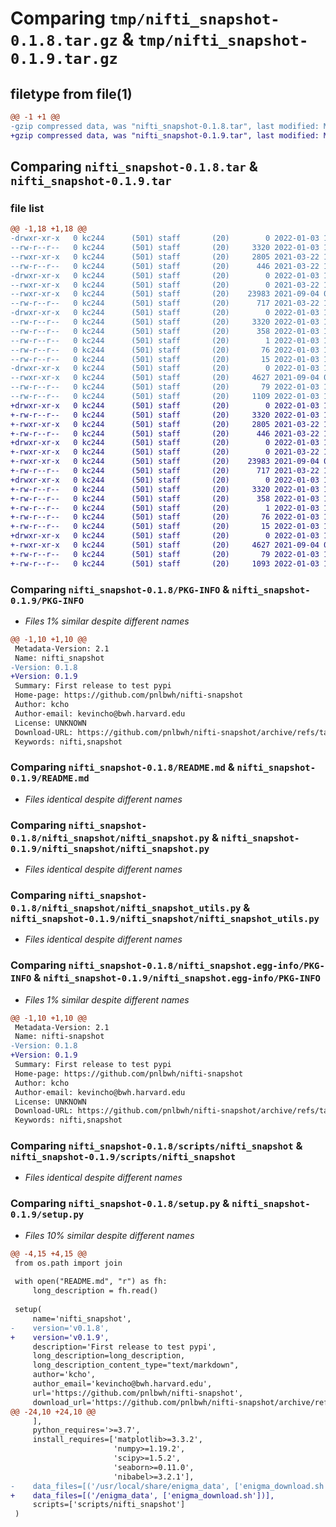 # Comparing `tmp/nifti_snapshot-0.1.8.tar.gz` & `tmp/nifti_snapshot-0.1.9.tar.gz`

## filetype from file(1)

```diff
@@ -1 +1 @@
-gzip compressed data, was "nifti_snapshot-0.1.8.tar", last modified: Mon Jan  3 16:16:25 2022, max compression
+gzip compressed data, was "nifti_snapshot-0.1.9.tar", last modified: Mon Jan  3 16:18:53 2022, max compression
```

## Comparing `nifti_snapshot-0.1.8.tar` & `nifti_snapshot-0.1.9.tar`

### file list

```diff
@@ -1,18 +1,18 @@
-drwxr-xr-x   0 kc244      (501) staff       (20)        0 2022-01-03 16:16:25.044228 nifti_snapshot-0.1.8/
--rw-r--r--   0 kc244      (501) staff       (20)     3320 2022-01-03 16:16:25.044327 nifti_snapshot-0.1.8/PKG-INFO
--rwxr-xr-x   0 kc244      (501) staff       (20)     2805 2021-03-22 15:13:04.000000 nifti_snapshot-0.1.8/README.md
--rw-r--r--   0 kc244      (501) staff       (20)      446 2021-03-22 15:13:04.000000 nifti_snapshot-0.1.8/enigma_download.sh
-drwxr-xr-x   0 kc244      (501) staff       (20)        0 2022-01-03 16:16:25.041909 nifti_snapshot-0.1.8/nifti_snapshot/
--rwxr-xr-x   0 kc244      (501) staff       (20)        0 2021-03-22 15:13:04.000000 nifti_snapshot-0.1.8/nifti_snapshot/__init__.py
--rwxr-xr-x   0 kc244      (501) staff       (20)    23983 2021-09-04 09:04:49.000000 nifti_snapshot-0.1.8/nifti_snapshot/nifti_snapshot.py
--rw-r--r--   0 kc244      (501) staff       (20)      717 2021-03-22 15:13:04.000000 nifti_snapshot-0.1.8/nifti_snapshot/nifti_snapshot_utils.py
-drwxr-xr-x   0 kc244      (501) staff       (20)        0 2022-01-03 16:16:25.043612 nifti_snapshot-0.1.8/nifti_snapshot.egg-info/
--rw-r--r--   0 kc244      (501) staff       (20)     3320 2022-01-03 16:16:25.000000 nifti_snapshot-0.1.8/nifti_snapshot.egg-info/PKG-INFO
--rw-r--r--   0 kc244      (501) staff       (20)      358 2022-01-03 16:16:25.000000 nifti_snapshot-0.1.8/nifti_snapshot.egg-info/SOURCES.txt
--rw-r--r--   0 kc244      (501) staff       (20)        1 2022-01-03 16:16:25.000000 nifti_snapshot-0.1.8/nifti_snapshot.egg-info/dependency_links.txt
--rw-r--r--   0 kc244      (501) staff       (20)       76 2022-01-03 16:16:25.000000 nifti_snapshot-0.1.8/nifti_snapshot.egg-info/requires.txt
--rw-r--r--   0 kc244      (501) staff       (20)       15 2022-01-03 16:16:25.000000 nifti_snapshot-0.1.8/nifti_snapshot.egg-info/top_level.txt
-drwxr-xr-x   0 kc244      (501) staff       (20)        0 2022-01-03 16:16:25.043932 nifti_snapshot-0.1.8/scripts/
--rwxr-xr-x   0 kc244      (501) staff       (20)     4627 2021-09-04 09:08:14.000000 nifti_snapshot-0.1.8/scripts/nifti_snapshot
--rw-r--r--   0 kc244      (501) staff       (20)       79 2022-01-03 16:16:25.044752 nifti_snapshot-0.1.8/setup.cfg
--rw-r--r--   0 kc244      (501) staff       (20)     1109 2022-01-03 16:16:16.000000 nifti_snapshot-0.1.8/setup.py
+drwxr-xr-x   0 kc244      (501) staff       (20)        0 2022-01-03 16:18:53.740634 nifti_snapshot-0.1.9/
+-rw-r--r--   0 kc244      (501) staff       (20)     3320 2022-01-03 16:18:53.740748 nifti_snapshot-0.1.9/PKG-INFO
+-rwxr-xr-x   0 kc244      (501) staff       (20)     2805 2021-03-22 15:13:04.000000 nifti_snapshot-0.1.9/README.md
+-rw-r--r--   0 kc244      (501) staff       (20)      446 2021-03-22 15:13:04.000000 nifti_snapshot-0.1.9/enigma_download.sh
+drwxr-xr-x   0 kc244      (501) staff       (20)        0 2022-01-03 16:18:53.738319 nifti_snapshot-0.1.9/nifti_snapshot/
+-rwxr-xr-x   0 kc244      (501) staff       (20)        0 2021-03-22 15:13:04.000000 nifti_snapshot-0.1.9/nifti_snapshot/__init__.py
+-rwxr-xr-x   0 kc244      (501) staff       (20)    23983 2021-09-04 09:04:49.000000 nifti_snapshot-0.1.9/nifti_snapshot/nifti_snapshot.py
+-rw-r--r--   0 kc244      (501) staff       (20)      717 2021-03-22 15:13:04.000000 nifti_snapshot-0.1.9/nifti_snapshot/nifti_snapshot_utils.py
+drwxr-xr-x   0 kc244      (501) staff       (20)        0 2022-01-03 16:18:53.740052 nifti_snapshot-0.1.9/nifti_snapshot.egg-info/
+-rw-r--r--   0 kc244      (501) staff       (20)     3320 2022-01-03 16:18:53.000000 nifti_snapshot-0.1.9/nifti_snapshot.egg-info/PKG-INFO
+-rw-r--r--   0 kc244      (501) staff       (20)      358 2022-01-03 16:18:53.000000 nifti_snapshot-0.1.9/nifti_snapshot.egg-info/SOURCES.txt
+-rw-r--r--   0 kc244      (501) staff       (20)        1 2022-01-03 16:18:53.000000 nifti_snapshot-0.1.9/nifti_snapshot.egg-info/dependency_links.txt
+-rw-r--r--   0 kc244      (501) staff       (20)       76 2022-01-03 16:18:53.000000 nifti_snapshot-0.1.9/nifti_snapshot.egg-info/requires.txt
+-rw-r--r--   0 kc244      (501) staff       (20)       15 2022-01-03 16:18:53.000000 nifti_snapshot-0.1.9/nifti_snapshot.egg-info/top_level.txt
+drwxr-xr-x   0 kc244      (501) staff       (20)        0 2022-01-03 16:18:53.740387 nifti_snapshot-0.1.9/scripts/
+-rwxr-xr-x   0 kc244      (501) staff       (20)     4627 2021-09-04 09:08:14.000000 nifti_snapshot-0.1.9/scripts/nifti_snapshot
+-rw-r--r--   0 kc244      (501) staff       (20)       79 2022-01-03 16:18:53.741186 nifti_snapshot-0.1.9/setup.cfg
+-rw-r--r--   0 kc244      (501) staff       (20)     1093 2022-01-03 16:18:48.000000 nifti_snapshot-0.1.9/setup.py
```

### Comparing `nifti_snapshot-0.1.8/PKG-INFO` & `nifti_snapshot-0.1.9/PKG-INFO`

 * *Files 1% similar despite different names*

```diff
@@ -1,10 +1,10 @@
 Metadata-Version: 2.1
 Name: nifti_snapshot
-Version: 0.1.8
+Version: 0.1.9
 Summary: First release to test pypi
 Home-page: https://github.com/pnlbwh/nifti-snapshot
 Author: kcho
 Author-email: kevincho@bwh.harvard.edu
 License: UNKNOWN
 Download-URL: https://github.com/pnlbwh/nifti-snapshot/archive/refs/tags/nifti-snapshot.zip
 Keywords: nifti,snapshot
```

### Comparing `nifti_snapshot-0.1.8/README.md` & `nifti_snapshot-0.1.9/README.md`

 * *Files identical despite different names*

### Comparing `nifti_snapshot-0.1.8/nifti_snapshot/nifti_snapshot.py` & `nifti_snapshot-0.1.9/nifti_snapshot/nifti_snapshot.py`

 * *Files identical despite different names*

### Comparing `nifti_snapshot-0.1.8/nifti_snapshot/nifti_snapshot_utils.py` & `nifti_snapshot-0.1.9/nifti_snapshot/nifti_snapshot_utils.py`

 * *Files identical despite different names*

### Comparing `nifti_snapshot-0.1.8/nifti_snapshot.egg-info/PKG-INFO` & `nifti_snapshot-0.1.9/nifti_snapshot.egg-info/PKG-INFO`

 * *Files 1% similar despite different names*

```diff
@@ -1,10 +1,10 @@
 Metadata-Version: 2.1
 Name: nifti-snapshot
-Version: 0.1.8
+Version: 0.1.9
 Summary: First release to test pypi
 Home-page: https://github.com/pnlbwh/nifti-snapshot
 Author: kcho
 Author-email: kevincho@bwh.harvard.edu
 License: UNKNOWN
 Download-URL: https://github.com/pnlbwh/nifti-snapshot/archive/refs/tags/nifti-snapshot.zip
 Keywords: nifti,snapshot
```

### Comparing `nifti_snapshot-0.1.8/scripts/nifti_snapshot` & `nifti_snapshot-0.1.9/scripts/nifti_snapshot`

 * *Files identical despite different names*

### Comparing `nifti_snapshot-0.1.8/setup.py` & `nifti_snapshot-0.1.9/setup.py`

 * *Files 10% similar despite different names*

```diff
@@ -4,15 +4,15 @@
 from os.path import join
 
 with open("README.md", "r") as fh:
     long_description = fh.read()
 
 setup(
     name='nifti_snapshot',
-    version='v0.1.8',
+    version='v0.1.9',
     description='First release to test pypi',
     long_description=long_description,
     long_description_content_type="text/markdown",
     author='kcho',
     author_email='kevincho@bwh.harvard.edu',
     url='https://github.com/pnlbwh/nifti-snapshot',
     download_url='https://github.com/pnlbwh/nifti-snapshot/archive/refs/tags/nifti-snapshot.zip',
@@ -24,10 +24,10 @@
     ],
     python_requires='>=3.7',
     install_requires=['matplotlib>=3.3.2',
                       'numpy>=1.19.2',
                       'scipy>=1.5.2',
                       'seaborn>=0.11.0',
                       'nibabel>=3.2.1'],
-    data_files=[('/usr/local/share/enigma_data', ['enigma_download.sh'])],
+    data_files=[('/enigma_data', ['enigma_download.sh'])],
     scripts=['scripts/nifti_snapshot']
 )
```

